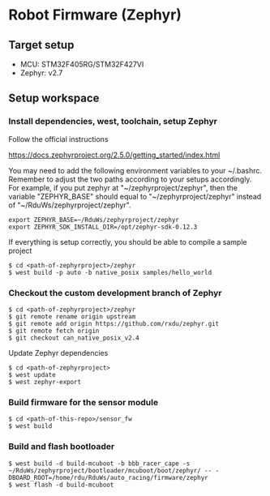 # Robot Firmware (Zephyr)

## Target setup

* MCU: STM32F405RG/STM32F427VI
* Zephyr: v2.7 

## Setup workspace

### Install dependencies, west, toolchain, setup Zephyr

Follow the official instructions

https://docs.zephyrproject.org/2.5.0/getting_started/index.html

You may need to add the following environment variables to your ~/.bashrc. Remember to adjust the two paths according to your setups accordingly. For example, if you put zephyr at "~/zephyrproject/zephyr", then the variable "ZEPHYR_BASE" should equal to "~/zephyrproject/zephyr" instead of "~/RduWs/zephyrproject/zephyr".

```
export ZEPHYR_BASE=~/RduWs/zephyrproject/zephyr
export ZEPHYR_SDK_INSTALL_DIR=/opt/zephyr-sdk-0.12.3
```

If everything is setup correctly, you should be able to compile a sample project

```
$ cd <path-of-zephyrproject>/zephyr
$ west build -p auto -b native_posix samples/hello_world
```

### Checkout the custom development branch of Zephyr

```
$ cd <path-of-zephyrproject>/zephyr
$ git remote rename origin upstream
$ git remote add origin https://github.com/rxdu/zephyr.git
$ git remote fetch origin
$ git checkout can_native_posix_v2.4
```

Update Zephyr dependencies

```
$ cd <path-of-zephyrproject>
$ west update
$ west zephyr-export
```

### Build firmware for the sensor module

```
$ cd <path-of-this-repo>/sensor_fw
$ west build
```

### Build and flash bootloader 

```
$ west build -d build-mcuboot -b bbb_racer_cape -s ~/RduWs/zephyrproject/bootloader/mcuboot/boot/zephyr/ -- -DBOARD_ROOT=/home/rdu/RduWs/auto_racing/firmware/zephyr
$ west flash -d build-mcuboot
```